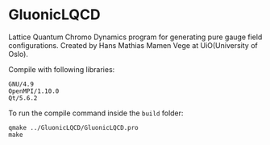 # GluonicLQCD

Lattice Quantum Chromo Dynamics program for generating pure gauge field configurations. Created by Hans Mathias Mamen Vege at UiO(University of Oslo).

Compile with following libraries:
```
GNU/4.9
OpenMPI/1.10.0
Qt/5.6.2
```
To run the compile command inside the `build` folder:
```
qmake ../GluonicLQCD/GluonicLQCD.pro
make
```